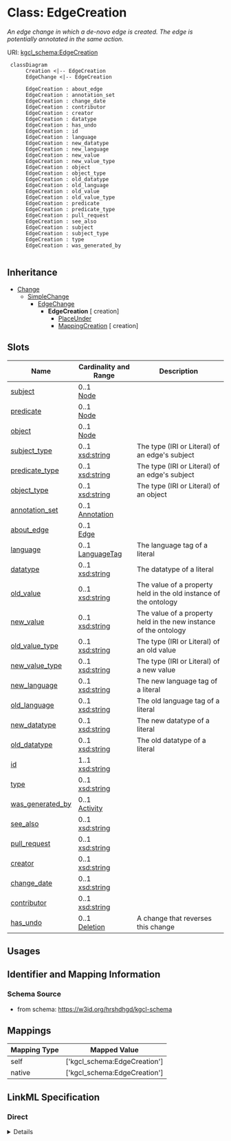 # Class: EdgeCreation
_An edge change in which a de-novo edge is created. The edge is potentially annotated in the same action._





URI: [kgcl_schema:EdgeCreation](https://w3id.org/kgcl-schema/EdgeCreation)




```mermaid
 classDiagram
      Creation <|-- EdgeCreation
      EdgeChange <|-- EdgeCreation
      
      EdgeCreation : about_edge
      EdgeCreation : annotation_set
      EdgeCreation : change_date
      EdgeCreation : contributor
      EdgeCreation : creator
      EdgeCreation : datatype
      EdgeCreation : has_undo
      EdgeCreation : id
      EdgeCreation : language
      EdgeCreation : new_datatype
      EdgeCreation : new_language
      EdgeCreation : new_value
      EdgeCreation : new_value_type
      EdgeCreation : object
      EdgeCreation : object_type
      EdgeCreation : old_datatype
      EdgeCreation : old_language
      EdgeCreation : old_value
      EdgeCreation : old_value_type
      EdgeCreation : predicate
      EdgeCreation : predicate_type
      EdgeCreation : pull_request
      EdgeCreation : see_also
      EdgeCreation : subject
      EdgeCreation : subject_type
      EdgeCreation : type
      EdgeCreation : was_generated_by
      

```





## Inheritance
* [Change](Change.md)
    * [SimpleChange](SimpleChange.md)
        * [EdgeChange](EdgeChange.md)
            * **EdgeCreation** [ creation]
                * [PlaceUnder](PlaceUnder.md)
                * [MappingCreation](MappingCreation.md) [ creation]



## Slots

| Name | Cardinality and Range  | Description  |
| ---  | ---  | --- |
| [subject](subject.md) | 0..1 <br/> [Node](Node.md)  |   |
| [predicate](predicate.md) | 0..1 <br/> [Node](Node.md)  |   |
| [object](object.md) | 0..1 <br/> [Node](Node.md)  |   |
| [subject_type](subject_type.md) | 0..1 <br/> [xsd:string](xsd:string)  | The type (IRI or Literal) of an edge's subject  |
| [predicate_type](predicate_type.md) | 0..1 <br/> [xsd:string](xsd:string)  | The type (IRI or Literal) of an edge's subject  |
| [object_type](object_type.md) | 0..1 <br/> [xsd:string](xsd:string)  | The type (IRI or Literal) of an object  |
| [annotation_set](annotation_set.md) | 0..1 <br/> [Annotation](Annotation.md)  |   |
| [about_edge](about_edge.md) | 0..1 <br/> [Edge](Edge.md)  |   |
| [language](language.md) | 0..1 <br/> [LanguageTag](LanguageTag.md)  | The language tag of a literal  |
| [datatype](datatype.md) | 0..1 <br/> [xsd:string](xsd:string)  | The datatype of a literal  |
| [old_value](old_value.md) | 0..1 <br/> [xsd:string](xsd:string)  | The value of a property held in the old instance of the ontology  |
| [new_value](new_value.md) | 0..1 <br/> [xsd:string](xsd:string)  | The value of a property held in the new instance of the ontology  |
| [old_value_type](old_value_type.md) | 0..1 <br/> [xsd:string](xsd:string)  | The type (IRI or Literal) of an old value  |
| [new_value_type](new_value_type.md) | 0..1 <br/> [xsd:string](xsd:string)  | The type (IRI or Literal) of a new value  |
| [new_language](new_language.md) | 0..1 <br/> [xsd:string](xsd:string)  | The new language tag of a literal  |
| [old_language](old_language.md) | 0..1 <br/> [xsd:string](xsd:string)  | The old language tag of a literal  |
| [new_datatype](new_datatype.md) | 0..1 <br/> [xsd:string](xsd:string)  | The new datatype of a literal  |
| [old_datatype](old_datatype.md) | 0..1 <br/> [xsd:string](xsd:string)  | The old datatype of a literal  |
| [id](id.md) | 1..1 <br/> [xsd:string](xsd:string)  |   |
| [type](type.md) | 0..1 <br/> [xsd:string](xsd:string)  |   |
| [was_generated_by](was_generated_by.md) | 0..1 <br/> [Activity](Activity.md)  |   |
| [see_also](see_also.md) | 0..1 <br/> [xsd:string](xsd:string)  |   |
| [pull_request](pull_request.md) | 0..1 <br/> [xsd:string](xsd:string)  |   |
| [creator](creator.md) | 0..1 <br/> [xsd:string](xsd:string)  |   |
| [change_date](change_date.md) | 0..1 <br/> [xsd:string](xsd:string)  |   |
| [contributor](contributor.md) | 0..1 <br/> [xsd:string](xsd:string)  |   |
| [has_undo](has_undo.md) | 0..1 <br/> [Deletion](Deletion.md)  | A change that reverses this change  |


## Usages



## Identifier and Mapping Information







### Schema Source


* from schema: https://w3id.org/hrshdhgd/kgcl-schema







## Mappings

| Mapping Type | Mapped Value |
| ---  | ---  |
| self | ['kgcl_schema:EdgeCreation'] |
| native | ['kgcl_schema:EdgeCreation'] |


## LinkML Specification

<!-- TODO: investigate https://stackoverflow.com/questions/37606292/how-to-create-tabbed-code-blocks-in-mkdocs-or-sphinx -->

### Direct

<details>
```yaml
name: edge creation
description: An edge change in which a de-novo edge is created. The edge is potentially
  annotated in the same action.
from_schema: https://w3id.org/hrshdhgd/kgcl-schema
see_also:
- http://wiki.geneontology.org/index.php/Guidelines_for_creating_relationships_between_terms
aliases:
- relationship creation
rank: 1000
is_a: edge change
mixins:
- creation
slots:
- subject
- predicate
- object
- subject type
- predicate type
- object type
- annotation set
slot_usage:
  change description:
    name: change description
    string_serialization: creating edge {edge}

```
</details>

### Induced

<details>
```yaml
name: edge creation
description: An edge change in which a de-novo edge is created. The edge is potentially
  annotated in the same action.
from_schema: https://w3id.org/hrshdhgd/kgcl-schema
see_also:
- http://wiki.geneontology.org/index.php/Guidelines_for_creating_relationships_between_terms
aliases:
- relationship creation
rank: 1000
is_a: edge change
mixins:
- creation
slot_usage:
  change description:
    name: change description
    string_serialization: creating edge {edge}
attributes:
  subject:
    name: subject
    from_schema: https://w3id.org/kgcl_schema/ontology
    rank: 1000
    alias: subject
    owner: edge creation
    domain_of:
    - edge creation
    - edge deletion
    - edge obsoletion
    - mapping creation
    - edge
    range: node
  predicate:
    name: predicate
    from_schema: https://w3id.org/kgcl_schema/ontology
    rank: 1000
    alias: predicate
    owner: edge creation
    domain_of:
    - edge creation
    - edge deletion
    - edge obsoletion
    - mapping creation
    - edge
    range: node
  object:
    name: object
    from_schema: https://w3id.org/kgcl_schema/ontology
    rank: 1000
    alias: object
    owner: edge creation
    domain_of:
    - edge creation
    - edge deletion
    - edge obsoletion
    - mapping creation
    - edge
    range: node
  subject type:
    name: subject type
    description: The type (IRI or Literal) of an edge's subject
    deprecated: no longer required
    from_schema: https://w3id.org/hrshdhgd/kgcl-schema
    rank: 1000
    alias: subject_type
    owner: edge creation
    domain_of:
    - edge creation
    - edge deletion
    range: string
  predicate type:
    name: predicate type
    description: The type (IRI or Literal) of an edge's subject
    deprecated: no longer required
    from_schema: https://w3id.org/hrshdhgd/kgcl-schema
    rank: 1000
    alias: predicate_type
    owner: edge creation
    domain_of:
    - edge creation
    - edge deletion
    range: string
  object type:
    name: object type
    description: The type (IRI or Literal) of an object
    deprecated: no longer required
    from_schema: https://w3id.org/hrshdhgd/kgcl-schema
    rank: 1000
    alias: object_type
    owner: edge creation
    domain_of:
    - edge change
    - edge creation
    - edge deletion
    range: string
  annotation set:
    name: annotation set
    from_schema: https://w3id.org/kgcl_schema/ontology
    rank: 1000
    alias: annotation_set
    owner: edge creation
    domain_of:
    - edge creation
    - edge deletion
    - edge obsoletion
    - mapping creation
    - node creation
    - annotation
    - node
    - edge
    range: annotation
  about edge:
    name: about edge
    from_schema: https://w3id.org/hrshdhgd/kgcl-schema
    rank: 1000
    is_a: about
    multivalued: false
    alias: about_edge
    owner: edge creation
    domain_of:
    - edge change
    range: edge
  language:
    name: language
    description: The language tag of a literal
    from_schema: https://w3id.org/hrshdhgd/kgcl-schema
    rank: 1000
    alias: language
    owner: edge creation
    domain_of:
    - edge change
    - node change
    - new synonym
    - node creation
    range: language tag
  datatype:
    name: datatype
    description: The datatype of a literal
    from_schema: https://w3id.org/hrshdhgd/kgcl-schema
    rank: 1000
    alias: datatype
    owner: edge creation
    domain_of:
    - edge change
    range: string
  old value:
    name: old value
    description: The value of a property held in the old instance of the ontology
    from_schema: https://w3id.org/hrshdhgd/kgcl-schema
    rank: 1000
    alias: old_value
    owner: edge creation
    domain_of:
    - simple change
    - node rename
    - set language for name
    - remove synonym
    - synonym replacement
    - synonym predicate change
    - remove text definition
    - text definition replacement
    range: string
  new value:
    name: new value
    description: The value of a property held in the new instance of the ontology
    from_schema: https://w3id.org/hrshdhgd/kgcl-schema
    rank: 1000
    alias: new_value
    owner: edge creation
    domain_of:
    - simple change
    - node rename
    - set language for name
    - new synonym
    - synonym replacement
    - synonym predicate change
    - new text definition
    - text definition replacement
    range: string
  old value type:
    name: old value type
    description: The type (IRI or Literal) of an old value
    deprecated: no longer required
    from_schema: https://w3id.org/hrshdhgd/kgcl-schema
    rank: 1000
    alias: old_value_type
    owner: edge creation
    domain_of:
    - simple change
    range: string
  new value type:
    name: new value type
    description: The type (IRI or Literal) of a new value
    deprecated: no longer required
    from_schema: https://w3id.org/hrshdhgd/kgcl-schema
    rank: 1000
    alias: new_value_type
    owner: edge creation
    domain_of:
    - simple change
    range: string
  new language:
    name: new language
    description: The new language tag of a literal
    from_schema: https://w3id.org/hrshdhgd/kgcl-schema
    rank: 1000
    alias: new_language
    owner: edge creation
    domain_of:
    - simple change
    - node rename
    range: string
  old language:
    name: old language
    description: The old language tag of a literal
    from_schema: https://w3id.org/hrshdhgd/kgcl-schema
    rank: 1000
    alias: old_language
    owner: edge creation
    domain_of:
    - simple change
    - node rename
    range: string
  new datatype:
    name: new datatype
    description: The new datatype of a literal
    from_schema: https://w3id.org/hrshdhgd/kgcl-schema
    rank: 1000
    alias: new_datatype
    owner: edge creation
    domain_of:
    - simple change
    range: string
  old datatype:
    name: old datatype
    description: The old datatype of a literal
    from_schema: https://w3id.org/hrshdhgd/kgcl-schema
    rank: 1000
    alias: old_datatype
    owner: edge creation
    domain_of:
    - simple change
    range: string
  id:
    name: id
    from_schema: https://w3id.org/kgcl_schema/basics
    rank: 1000
    identifier: true
    alias: id
    owner: edge creation
    domain_of:
    - change
    - activity
    - agent
    - node
    range: string
  type:
    name: type
    from_schema: https://w3id.org/hrshdhgd/kgcl-schema
    rank: 1000
    slot_uri: rdf:type
    designates_type: true
    alias: type
    owner: edge creation
    domain_of:
    - change
    range: string
  was generated by:
    name: was generated by
    from_schema: https://w3id.org/kgcl_schema/prov
    rank: 1000
    slot_uri: prov:wasGeneratedBy
    alias: was_generated_by
    owner: edge creation
    domain_of:
    - change
    range: activity
  see also:
    name: see also
    from_schema: https://w3id.org/hrshdhgd/kgcl-schema
    rank: 1000
    slot_uri: rdfs:seeAlso
    alias: see_also
    owner: edge creation
    domain_of:
    - change
    range: string
  pull request:
    name: pull request
    from_schema: https://w3id.org/hrshdhgd/kgcl-schema
    rank: 1000
    alias: pull_request
    owner: edge creation
    domain_of:
    - change
    range: string
  creator:
    name: creator
    from_schema: https://w3id.org/hrshdhgd/kgcl-schema
    rank: 1000
    slot_uri: dcterms:creator
    alias: creator
    owner: edge creation
    domain_of:
    - change
    range: string
  change date:
    name: change date
    from_schema: https://w3id.org/hrshdhgd/kgcl-schema
    rank: 1000
    slot_uri: dcterms:date
    alias: change_date
    owner: edge creation
    domain_of:
    - change
    range: string
  contributor:
    name: contributor
    from_schema: https://w3id.org/hrshdhgd/kgcl-schema
    rank: 1000
    slot_uri: dcterms:creator
    alias: contributor
    owner: edge creation
    domain_of:
    - change
    range: string
  has undo:
    name: has undo
    description: A change that reverses this change
    from_schema: https://w3id.org/hrshdhgd/kgcl-schema
    rank: 1000
    domain: change
    multivalued: false
    alias: has_undo
    owner: edge creation
    domain_of:
    - change
    range: deletion

```
</details>